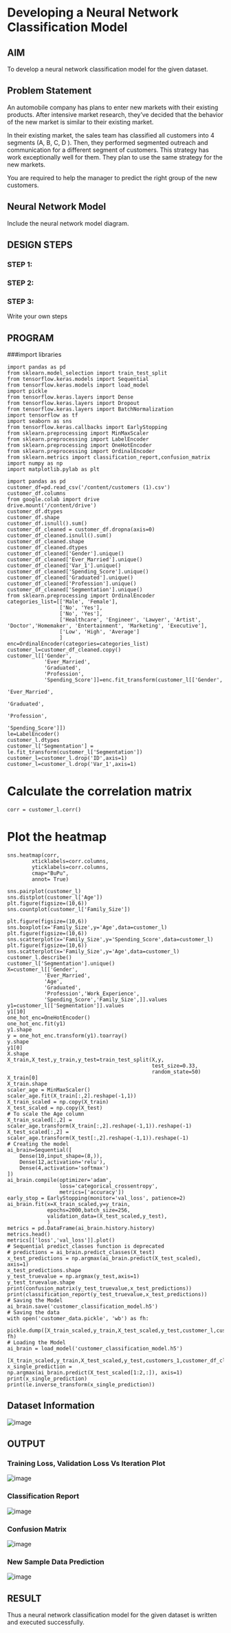# Developing a Neural Network Classification Model

## AIM

To develop a neural network classification model for the given dataset.

## Problem Statement

An automobile company has plans to enter new markets with their existing products. After intensive market research, they’ve decided that the behavior of the new market is similar to their existing market.

In their existing market, the sales team has classified all customers into 4 segments (A, B, C, D ). Then, they performed segmented outreach and communication for a different segment of customers. This strategy has work exceptionally well for them. They plan to use the same strategy for the new markets.

You are required to help the manager to predict the right group of the new customers.

## Neural Network Model

Include the neural network model diagram.

## DESIGN STEPS

### STEP 1:

### STEP 2:

### STEP 3:
Write your own steps

## PROGRAM

###import libraries
```
import pandas as pd
from sklearn.model_selection import train_test_split
from tensorflow.keras.models import Sequential
from tensorflow.keras.models import load_model
import pickle
from tensorflow.keras.layers import Dense
from tensorflow.keras.layers import Dropout
from tensorflow.keras.layers import BatchNormalization
import tensorflow as tf
import seaborn as sns
from tensorflow.keras.callbacks import EarlyStopping
from sklearn.preprocessing import MinMaxScaler
from sklearn.preprocessing import LabelEncoder
from sklearn.preprocessing import OneHotEncoder
from sklearn.preprocessing import OrdinalEncoder
from sklearn.metrics import classification_report,confusion_matrix
import numpy as np
import matplotlib.pylab as plt
```
```
import pandas as pd
customer_df=pd.read_csv('/content/customers (1).csv')
customer_df.columns
from google.colab import drive
drive.mount('/content/drive')
customer_df.dtypes
customer_df.shape
customer_df.isnull().sum()
customer_df_cleaned = customer_df.dropna(axis=0)
customer_df_cleaned.isnull().sum()
customer_df_cleaned.shape
customer_df_cleaned.dtypes
customer_df_cleaned['Gender'].unique()
customer_df_cleaned['Ever_Married'].unique()
customer_df_cleaned['Var_1'].unique()
customer_df_cleaned['Spending_Score'].unique()
customer_df_cleaned['Graduated'].unique()
customer_df_cleaned['Profession'].unique()
customer_df_cleaned['Segmentation'].unique()
from sklearn.preprocessing import OrdinalEncoder
categories_list=[['Male', 'Female'],
                 ['No', 'Yes'],
                 ['No', 'Yes'],
                 ['Healthcare', 'Engineer', 'Lawyer', 'Artist', 'Doctor','Homemaker', 'Entertainment', 'Marketing', 'Executive'],
                 ['Low', 'High', 'Average']
                 ]
enc=OrdinalEncoder(categories=categories_list)
customer_l=customer_df_cleaned.copy()
customer_l[['Gender',
            'Ever_Married',
            'Graduated',
            'Profession',
            'Spending_Score']]=enc.fit_transform(customer_l[['Gender',
                                                              'Ever_Married',
                                                              'Graduated',
                                                              'Profession',
                                                              'Spending_Score']])
le=LabelEncoder()
customer_l.dtypes
customer_l['Segmentation'] = le.fit_transform(customer_l['Segmentation'])
customer_l=customer_l.drop('ID',axis=1)
customer_l=customer_l.drop('Var_1',axis=1)
```
# Calculate the correlation matrix
```
corr = customer_l.corr()
```
# Plot the heatmap
```
sns.heatmap(corr, 
        xticklabels=corr.columns,
        yticklabels=corr.columns,
        cmap="BuPu",
        annot= True)
```
```
sns.pairplot(customer_l)
sns.distplot(customer_l['Age'])
plt.figure(figsize=(10,6))
sns.countplot(customer_l['Family_Size'])

plt.figure(figsize=(10,6))
sns.boxplot(x='Family_Size',y='Age',data=customer_l)
plt.figure(figsize=(10,6))
sns.scatterplot(x='Family_Size',y='Spending_Score',data=customer_l)
plt.figure(figsize=(10,6))
sns.scatterplot(x='Family_Size',y='Age',data=customer_l)
customer_l.describe()
customer_l['Segmentation'].unique()
X=customer_l[['Gender',
            'Ever_Married',
            'Age',
            'Graduated',
            'Profession','Work_Experience',
            'Spending_Score','Family_Size',]].values
y1=customer_l[['Segmentation']].values
y1[10]
one_hot_enc=OneHotEncoder()
one_hot_enc.fit(y1)
y1.shape
y = one_hot_enc.transform(y1).toarray()
y.shape
y1[0]
X.shape
X_train,X_test,y_train,y_test=train_test_split(X,y,
                                               test_size=0.33,
                                               random_state=50)
X_train[0]
X_train.shape
scaler_age = MinMaxScaler()
scaler_age.fit(X_train[:,2].reshape(-1,1))
X_train_scaled = np.copy(X_train)
X_test_scaled = np.copy(X_test)
# To scale the Age column
X_train_scaled[:,2] = scaler_age.transform(X_train[:,2].reshape(-1,1)).reshape(-1)
X_test_scaled[:,2] = scaler_age.transform(X_test[:,2].reshape(-1,1)).reshape(-1)
# Creating the model
ai_brain=Sequential([
    Dense(10,input_shape=(8,)),
    Dense(12,activation='relu'),
    Dense(4,activation='softmax')
])
ai_brain.compile(optimizer='adam',
                 loss='categorical_crossentropy',
                 metrics=['accuracy'])
early_stop = EarlyStopping(monitor='val_loss', patience=2)
ai_brain.fit(x=X_train_scaled,y=y_train,
             epochs=2000,batch_size=256,
             validation_data=(X_test_scaled,y_test),
             )
metrics = pd.DataFrame(ai_brain.history.history)
metrics.head()
metrics[['loss','val_loss']].plot()
# Sequential predict_classes function is deprecated
# predictions = ai_brain.predict_classes(X_test)
x_test_predictions = np.argmax(ai_brain.predict(X_test_scaled), axis=1)
x_test_predictions.shape
y_test_truevalue = np.argmax(y_test,axis=1)
y_test_truevalue.shape
print(confusion_matrix(y_test_truevalue,x_test_predictions))
print(classification_report(y_test_truevalue,x_test_predictions))
# Saving the Model
ai_brain.save('customer_classification_model.h5')
# Saving the data
with open('customer_data.pickle', 'wb') as fh:
   pickle.dump([X_train_scaled,y_train,X_test_scaled,y_test,customer_l,customer_df_cleaned,scaler_age,enc,one_hot_enc,le], fh)
# Loading the Model
ai_brain = load_model('customer_classification_model.h5')
   [X_train_scaled,y_train,X_test_scaled,y_test,customers_1,customer_df_cleaned,scaler_age,enc,one_hot_enc,le]=pickle.load(fh)
x_single_prediction = np.argmax(ai_brain.predict(X_test_scaled[1:2,:]), axis=1)
print(x_single_prediction)
print(le.inverse_transform(x_single_prediction))
```
## Dataset Information

![image](https://user-images.githubusercontent.com/94169318/227700189-27db199f-2e96-4da0-bb4f-7e4e2f03d480.png)


## OUTPUT

### Training Loss, Validation Loss Vs Iteration Plot

![image](https://user-images.githubusercontent.com/94169318/227700216-ea649440-6c8c-438a-b86d-7a0e5ba1d2e8.png)


### Classification Report

![image](https://user-images.githubusercontent.com/94169318/227700242-51b1109b-0c30-40a0-b2e3-080146bc415a.png)


### Confusion Matrix

![image](https://user-images.githubusercontent.com/94169318/227700265-d358f5ea-5a8c-4225-a5d5-3f331175690b.png)



### New Sample Data Prediction

![image](https://user-images.githubusercontent.com/94169318/227700303-6a7f01b2-a8cf-406c-9276-f513ba36cd29.png)


## RESULT

Thus a neural network classification model for the given dataset is written and executed successfully.
